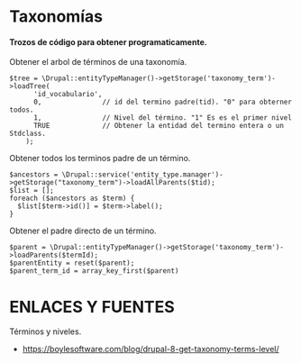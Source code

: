 Taxonomías
========

#### Trozos de código para obtener programaticamente.

Obtener el arbol de términos de una taxonomía.
```
$tree = \Drupal::entityTypeManager()->getStorage('taxonomy_term')->loadTree(
      'id_vocabulario',
      0,               // id del termino padre(tid). "0" para obterner todos.
      1,               // Nivel del término. "1" Es es el primer nivel
      TRUE             // Obtener la entidad del termino entera o un Stdclass.
    );
```

Obtener todos los terminos padre de un término.
```
$ancestors = \Drupal::service('entity_type.manager')->getStorage("taxonomy_term")->loadAllParents($tid);
$list = [];
foreach ($ancestors as $term) {
  $list[$term->id()] = $term->label();
}
```
Obtener el padre directo de un término.
```
$parent = \Drupal::entityTypeManager()->getStorage('taxonomy_term')->loadParents($termId);
$parentEntity = reset($parent);
$parent_term_id = array_key_first($parent)
```


ENLACES Y FUENTES
=================
Términos y niveles.
- https://boylesoftware.com/blog/drupal-8-get-taxonomy-terms-level/
